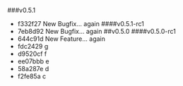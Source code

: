 ###v0.5.1
* f332f27 New Bugfix... again
####v0.5.1-rc1
* 7eb8d92 New Bugfix... again
##v0.5.0
####v0.5.0-rc1
* 644c91d New Feature... again
* fdc2429 g
* d9520cf f
* ee07bbb e
* 58a287e d
* f2fe85a c
